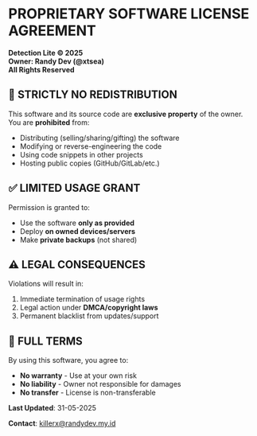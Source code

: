 # PROPRIETARY SOFTWARE LICENSE AGREEMENT  
**Detection Lite © 2025**  
**Owner: Randy Dev (@xtsea)**  
**All Rights Reserved**  

## 🚫 STRICTLY NO REDISTRIBUTION  
This software and its source code are **exclusive property** of the owner.  
You are **prohibited** from:  

- Distributing (selling/sharing/gifting) the software  
- Modifying or reverse-engineering the code  
- Using code snippets in other projects  
- Hosting public copies (GitHub/GitLab/etc.)  

## ✅ LIMITED USAGE GRANT  
Permission is granted to:  
- Use the software **only as provided**  
- Deploy **on owned devices/servers**  
- Make **private backups** (not shared)  

## ⚠️ LEGAL CONSEQUENCES  
Violations will result in:  
1. Immediate termination of usage rights  
2. Legal action under **DMCA/copyright laws**  
3. Permanent blacklist from updates/support  

## 📜 FULL TERMS  
By using this software, you agree to:  
- **No warranty** - Use at your own risk  
- **No liability** - Owner not responsible for damages  
- **No transfer** - License is non-transferable  

**Last Updated**: 31-05-2025

**Contact**: killerx@randydev.my.id
